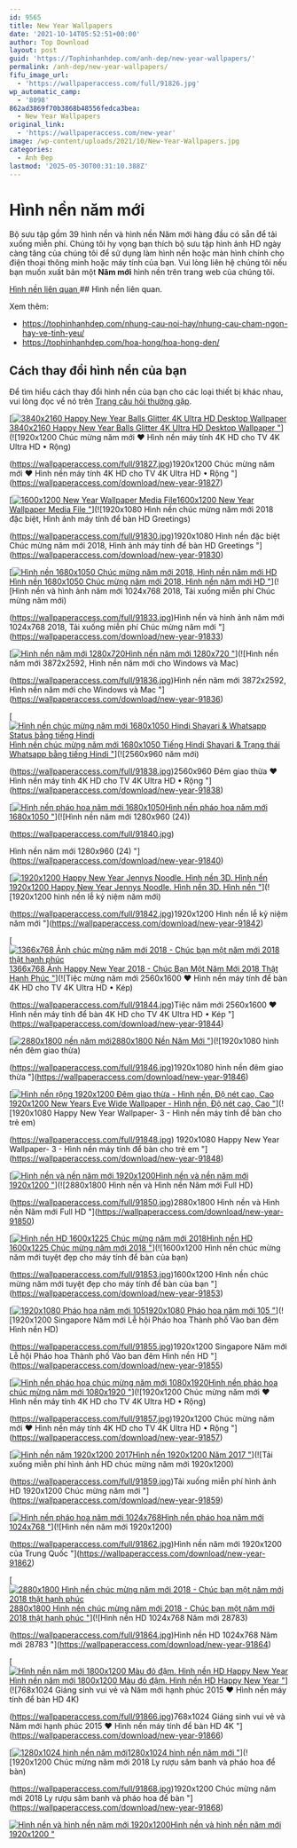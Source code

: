 ```yaml
---
id: 9565
title: New Year Wallpapers
date: '2021-10-14T05:52:51+00:00'
author: Top Download
layout: post
guid: 'https://Tophinhanhdep.com/anh-dep/new-year-wallpapers/'
permalink: /anh-dep/new-year-wallpapers/
fifu_image_url:
  - 'https://wallpaperaccess.com/full/91826.jpg'
wp_automatic_camp:
  - '8098'
862ad3869f70b3868b48556fedca3bea:
  - New Year Wallpapers
original_link:
  - 'https://wallpaperaccess.com/new-year'
image: /wp-content/uploads/2021/10/New-Year-Wallpapers.jpg
categories:
  - Ảnh Đẹp
lastmod: '2025-05-30T00:31:10.388Z'
---
```

# Hình nền năm mới

Bộ sưu tập gồm 39 hình nền và hình nền Năm mới hàng đầu có sẵn để tải xuống miễn phí. Chúng tôi hy vọng bạn thích bộ sưu tập hình ảnh HD ngày càng tăng của chúng tôi để sử dụng làm hình nền hoặc màn hình chính cho điện thoại thông minh hoặc máy tính của bạn. Vui lòng liên hệ chúng tôi nếu bạn muốn xuất bản một **Năm mới** hình nền trên trang web của chúng tôi.

[Hình nền liên quan ](#related) ## Hình nền liên quan.

   
 Xem thêm:

   
- <https://tophinhanhdep.com/nhung-cau-noi-hay/nhung-cau-cham-ngon-hay-ve-tinh-yeu/>
- <https://tophinhanhdep.com/hoa-hong/hoa-hong-den/>

## Cách thay đổi hình nền của bạn

Để tìm hiểu cách thay đổi hình nền của bạn cho các loại thiết bị khác nhau, vui lòng đọc về nó trên [Trang câu hỏi thường gặp](https://tophinhanhdep.com/faq/).

  
[[![3840x2160 Happy New Year Balls Glitter 4K Ultra HD Desktop Wallpaper](https://wallpaperaccess.com/full/91826.jpg)3840x2160 Happy New Year Balls Glitter 4K Ultra HD Desktop Wallpaper "](https://wallpaperaccess.com/download/new-year-91826)](![1920x1200 Chúc mừng năm mới ❤ Hình nền máy tính 4K HD cho TV 4K Ultra HD • Rộng)

(https://wallpaperaccess.com/full/91827.jpg)1920x1200 Chúc mừng năm mới ❤ Hình nền máy tính 4K HD cho TV 4K Ultra HD • Rộng "](https://wallpaperaccess.com/download/new-year-91827)

[[![1600x1200 New Year Wallpaper Media File](https://wallpaperaccess.com/full/91829.jpg)1600x1200 New Year Wallpaper Media File "](https://wallpaperaccess.com/download/new-year-91829)](![1920x1080 Hình nền chúc mừng năm mới 2018 đặc biệt, Hình ảnh máy tính để bàn HD Greetings)

(https://wallpaperaccess.com/full/91830.jpg)1920x1080 Hình nền đặc biệt Chúc mừng năm mới 2018, Hình ảnh máy tính để bàn HD Greetings "](https://wallpaperaccess.com/download/new-year-91830)

[[![Hình nền 1680x1050 Chúc mừng năm mới 2018, Hình nền năm mới HD](https://wallpaperaccess.com/full/91831.jpg)Hình nền 1680x1050 Chúc mừng năm mới 2018, Hình nền năm mới HD "](https://wallpaperaccess.com/download/new-year-91831)](![Hình nền và hình ảnh năm mới 1024x768 2018, Tải xuống miễn phí Chúc mừng năm mới)

(https://wallpaperaccess.com/full/91833.jpg)Hình nền và hình ảnh năm mới 1024x768 2018, Tải xuống miễn phí Chúc mừng năm mới "](https://wallpaperaccess.com/download/new-year-91833)

[[![Hình nền năm mới 1280x720](https://wallpaperaccess.com/full/91834.jpg)Hình nền năm mới 1280x720 "](https://wallpaperaccess.com/download/new-year-91834)](![Hình nền năm mới 3872x2592, Hình nền năm mới cho Windows và Mac)

(https://wallpaperaccess.com/full/91836.jpg)Hình nền năm mới 3872x2592, Hình nền năm mới cho Windows và Mac "](https://wallpaperaccess.com/download/new-year-91836)

[[![Hình nền chúc mừng năm mới 1680x1050 Hindi Shayari & Whatsapp Status bằng tiếng Hindi](https://wallpaperaccess.com/full/91837.jpg)Hình nền chúc mừng năm mới 1680x1050 Tiếng Hindi Shayari &amp; Trạng thái Whatsapp bằng tiếng Hindi "](https://wallpaperaccess.com/download/new-year-91837)](![2560x960 năm mới)

(https://wallpaperaccess.com/full/91838.jpg)2560x960 Đêm giao thừa ❤ Hình nền máy tính 4K HD cho TV 4K Ultra HD • Rộng "](https://wallpaperaccess.com/download/new-year-91838)

[[![Hình nền pháo hoa năm mới 1680x1050](https://wallpaperaccess.com/full/91839.jpg)Hình nền pháo hoa năm mới 1680x1050 "](https://wallpaperaccess.com/download/new-year-91839)](![Hình nền năm mới 1280x960 (24))

(https://wallpaperaccess.com/full/91840.jpg)

Hình nền năm mới 1280x960 (24) "](https://wallpaperaccess.com/download/new-year-91840)

[[![1920x1200 Happy New Year Jennys Noodle.  Hình nền 3D.  Hình nền](https://wallpaperaccess.com/full/91841.jpg)1920x1200 Happy New Year Jennys Noodle. Hình nền 3D. Hình nền "](https://wallpaperaccess.com/download/new-year-91841)](![1920x1200 hình nền lễ kỷ niệm năm mới)

(https://wallpaperaccess.com/full/91842.jpg)1920x1200 Hình nền lễ kỷ niệm năm mới "](https://wallpaperaccess.com/download/new-year-91842)

[[![1366x768 Ảnh chúc mừng năm mới 2018 - Chúc bạn một năm mới 2018 thật hạnh phúc](https://wallpaperaccess.com/full/91843.jpg)1366x768 Ảnh Happy New Year 2018 - Chúc Bạn Một Năm Mới 2018 Thật Hạnh Phúc "](https://wallpaperaccess.com/download/new-year-91843)](![Tiệc mừng năm mới 2560x1600 ❤ Hình nền máy tính để bàn 4K HD cho TV 4K Ultra HD • Kép)

(https://wallpaperaccess.com/full/91844.jpg)Tiệc năm mới 2560x1600 ❤ Hình nền máy tính để bàn 4K HD cho TV 4K Ultra HD • Kép "](https://wallpaperaccess.com/download/new-year-91844)

[[![2880x1800 nền năm mới](https://wallpaperaccess.com/full/91845.jpg)2880x1800 Nền Năm Mới "](https://wallpaperaccess.com/download/new-year-91845)](![1920x1080 hình nền đêm giao thừa)

(https://wallpaperaccess.com/full/91846.jpg)1920x1080 hình nền đêm giao thừa "](https://wallpaperaccess.com/download/new-year-91846)

[[![Hình nền rộng 1920x1200 Đêm giao thừa - Hình nền, Độ nét cao, Cao](https://wallpaperaccess.com/full/91847.jpg)1920x1200 New Years Eve Wide Wallpaper - Hình nền, Độ nét cao, Cao "](https://wallpaperaccess.com/download/new-year-91847)](![1920x1080 Happy New Year Wallpaper- 3 - Hình nền máy tính để bàn cho trẻ em)

(https://wallpaperaccess.com/full/91848.jpg) 1920x1080 Happy New Year Wallpaper- 3 - Hình nền máy tính để bàn cho trẻ em "](https://wallpaperaccess.com/download/new-year-91848)

[[![Hình nền và nền năm mới 1920x1200](https://wallpaperaccess.com/full/91849.jpg)Hình nền và nền năm mới 1920x1200 "](https://wallpaperaccess.com/download/new-year-91849)](![2880x1800 Hình nền và Hình nền Năm mới Full HD)

(https://wallpaperaccess.com/full/91850.jpg)2880x1800 Hình nền và Hình nền Năm mới Full HD "](https://wallpaperaccess.com/download/new-year-91850)

[[![Hình nền HD 1600x1225 Chúc mừng năm mới 2018](https://wallpaperaccess.com/full/91852.jpg)Hình nền HD 1600x1225 Chúc mừng năm mới 2018 "](https://wallpaperaccess.com/download/new-year-91852)](![1600x1200 Hình nền chúc mừng năm mới tuyệt đẹp cho máy tính để bàn của bạn)

(https://wallpaperaccess.com/full/91853.jpg)1600x1200 Hình nền chúc mừng năm mới tuyệt đẹp cho máy tính để bàn của bạn "](https://wallpaperaccess.com/download/new-year-91853)

[[![1920x1080 Pháo hoa năm mới 105](https://wallpaperaccess.com/full/91854.jpg)1920x1080 Pháo hoa năm mới 105 "](https://wallpaperaccess.com/download/new-year-91854)](![1920x1200 Singapore Năm mới Lễ hội Pháo hoa Thành phố Vào ban đêm Hình nền HD)

(https://wallpaperaccess.com/full/91855.jpg)1920x1200 Singapore Năm mới Lễ hội Pháo hoa Thành phố Vào ban đêm Hình nền HD "](https://wallpaperaccess.com/download/new-year-91855)

[[![Hình nền pháo hoa chúc mừng năm mới 1080x1920](https://wallpaperaccess.com/full/91856.jpg)Hình nền pháo hoa chúc mừng năm mới 1080x1920 "](https://wallpaperaccess.com/download/new-year-91856)](![1920x1200 Chúc mừng năm mới ❤ Hình nền máy tính 4K HD cho TV 4K Ultra HD • Rộng)

(https://wallpaperaccess.com/full/91857.jpg)1920x1200 Chúc mừng năm mới ❤ Hình nền máy tính 4K HD cho TV 4K Ultra HD • Rộng "](https://wallpaperaccess.com/download/new-year-91857)

[[![Hình nền năm 1920x1200 2017](https://wallpaperaccess.com/full/91858.jpg)Hình nền 1920x1200 Năm 2017 "](https://wallpaperaccess.com/download/new-year-91858)](![Tải xuống miễn phí hình ảnh HD chúc mừng năm mới 1920x1200)

(https://wallpaperaccess.com/full/91859.jpg)Tải xuống miễn phí hình ảnh HD 1920x1200 Chúc mừng năm mới "](https://wallpaperaccess.com/download/new-year-91859)

[[![Hình nền pháo hoa năm mới 1024x768](https://wallpaperaccess.com/full/91860.jpg)Hình nền pháo hoa năm mới 1024x768 "](https://wallpaperaccess.com/download/new-year-91860)](![Hình nền năm mới 1920x1200)

(https://wallpaperaccess.com/full/91862.jpg)Hình nền năm mới 1920x1200 của Trung Quốc "](https://wallpaperaccess.com/download/new-year-91862)

[[![2880x1800 Hình nền chúc mừng năm mới 2018 - Chúc bạn một năm mới 2018 thật hạnh phúc](https://wallpaperaccess.com/full/91863.jpg)2880x1800 Hình nền chúc mừng năm mới 2018 - Chúc bạn một năm mới 2018 thật hạnh phúc "](https://wallpaperaccess.com/download/new-year-91863)](![Hình nền HD 1024x768 Năm mới 28783)

(https://wallpaperaccess.com/full/91864.jpg)Hình nền HD 1024x768 Năm mới 28783 "](https://wallpaperaccess.com/download/new-year-91864)

[[![Hình nền năm mới 1800x1200 Màu đỏ đậm.  Hình nền HD Happy New Year](https://wallpaperaccess.com/full/91865.jpg)Hình nền năm mới 1800x1200 Màu đỏ đậm. Hình nền HD Happy New Year "](https://wallpaperaccess.com/download/new-year-91865)](![768x1024 Giáng sinh vui vẻ và Năm mới hạnh phúc 2015 ❤ Hình nền máy tính để bàn HD 4K)

(https://wallpaperaccess.com/full/91866.jpg)768x1024 Giáng sinh vui vẻ và Năm mới hạnh phúc 2015 ❤ Hình nền máy tính để bàn HD 4K "](https://wallpaperaccess.com/download/new-year-91866)

[[![1280x1024 hình nền năm mới](https://wallpaperaccess.com/full/91867.jpg)1280x1024 hình nền năm mới "](https://wallpaperaccess.com/download/new-year-91867)](![1920x1200 Chúc mừng năm mới 2018 Ly rượu sâm banh và pháo hoa để bàn)

(https://wallpaperaccess.com/full/91868.jpg)1920x1200 Chúc mừng năm mới 2018 Ly rượu sâm banh và pháo hoa để bàn "](https://wallpaperaccess.com/download/new-year-91868)

[![Hình nền và hình nền năm mới 1920x1200](https://wallpaperaccess.com/full/91869.jpg)Hình nền và hình nền năm mới 1920x1200 "](https://wallpaperaccess.com/download/new-year-91869)
